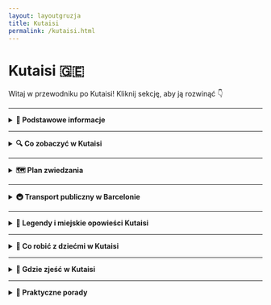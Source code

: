 ```yaml
---
layout: layoutgruzja
title: Kutaisi
permalink: /kutaisi.html
---
```


# Kutaisi 🇬🇪 

Witaj w przewodniku po Kutaisi! Kliknij sekcję, aby ją rozwinąć 👇


---

<details>
  <summary><strong>📌 Podstawowe informacje</strong></summary>

  <h3>🧭 KUTAISI – gruziński chill w pakiecie z historią</h3>

  <p>
    Kutaisi to nie jest metropolia z wieżowcami, w których gubisz GPS. To raczej miasto, które przywita cię jak stary znajomy – z kubkiem herbaty, winogronem i opowieścią o czasach, kiedy jeszcze nie było Google Maps, a ludzie pytali o drogę naprawdę (szok!). To miejsce, gdzie współczesność żyje w zgodzie z mitologią, a ulica z dziurą w asfalcie prowadzi do… UNESCO.
  </p>

  <p>
    To też prawdopodobnie jedyne miejsce na świecie, gdzie możesz zobaczyć świętą katedrę, zjeść khinkali za 10 zł, a potem iść do jaskini z nietoperzami – wszystko w jeden dzień. Kutaisi to taki miks: trochę wsi, trochę miasta, trochę bajki i trochę starej babci, która wie wszystko i częstuje cię czaczą. Jeśli szukasz czegoś autentycznego, nieprzefiltrowanego i z sercem – to tutaj.
  </p>
  

  <h4>✈️ Jak się dostać?</h4>
  <p>
    Lotnisko im. Dawida Budowniczego (KUT) obsługuje głównie tanie linie, więc jeśli złapiesz bilet za 100 zł, to gratulacje – masz przelot i jeszcze zostaje Ci na 40 pierogów z mięsem. Z lotniska do centrum jest ok. 20 km. Możesz:
  </p>
  <ul>
    <li>➡️ Wziąć <strong>autobus miejskim</strong> (ok. 2 GEL – czyli mniej niż napój gazowany w automacie)</li>
    <li>➡️ Złapać <strong>marszrutkę</strong> (czyli lokalny minibus – przeżycie samo w sobie, szczególnie jak kierowca słucha techno o 7 rano)</li>
    <li>➡️ <strong>Taxi</strong> – idealne dla zmęczonych, leniwych lub podróżujących z walizką większą niż życie. Ale uwaga: negocjuj cenę, najlepiej zanim ruszycie. Gruzini są mili, ale taxi to sport kontaktowy.</li>
  </ul>

  <h4>❤️ Dlaczego warto tu przyjechać?</h4>
  <ul>
    <li>Bo ludzie są tak gościnni, że po trzecim toaście za twoje zdrowie już nie wiesz, czy jesteś turystą, czy synem gospodarza.</li>
    <li>Bo jedzenie to nie żart – to rytuał. Chaczapuri, lobiani, khinkali… i wszystko z widokiem na góry lub rzekę.</li>
    <li>Bo jest tanio – tak tanio, że przez chwilę zastanowisz się, czy nie zostać tu na stałe i handlować nalewkami.</li>
    <li>Bo to idealna baza wypadowa – blisko masz jaskinie, wodospady, klasztory i więcej zieleni niż w niejednym parku narodowym.</li>
    <li>Bo Kutaisi nie udaje. Jest, jaki jest – i za to się go kocha.</li>
  </ul>

  <p><strong>Tip z serca:</strong> Jeśli w lokalnej knajpce ktoś zaprosi Cię na toast – nie odmawiaj. W Gruzji wino to nie tylko napój, to forma komunikacji, filozofia życia i, w sumie, jeden z podstawowych języków emocji.</p>
</details>


---

<details>
  <summary><strong>🔍 Co zobaczyć w Kutaisi</strong></summary>

  <p>
    Kutaisi to nie metropolia z tysiącem atrakcji, tylko kumpel z sąsiedztwa, który zna kilka genialnych miejsc, ale nie będzie się nimi chwalił, dopóki sam nie zapytasz. To miasto nie krzyczy – ono mruga do ciebie porozumiewawczo. Zobaczmy, co warto tu odkryć!
  </p>

  <details>
  <summary><strong>⛪ Katedra Bagrati – Bo każda katedra zasługuje na uwagę!</strong></summary>

  <p><strong>Współrzędne:</strong> 42.2650° N, 42.7178° E</p>

  <p>
    Katedra Bagrati to gruziński odpowiednik "świątyni, która przetrwała wszystko". Zbudowana w XI wieku, przetrwała najazdy, burze, a nawet modę na minimalizm w architekturze. I wiecie co? Nadal wygląda świetnie! Choć można by powiedzieć, że jej historia to trochę jak bajka – najpierw piękna, potem zniszczona przez najeźdźców, a teraz wciąż się regeneruje. Jakiś gruziński "superbohater", którego życie jest pełne przygód, zmagań i... remontów.
  </p>

  <p>
    Wznosząca się na wzgórzu, jakby chciała mieć najlepszy widok na Kutaisi (bo czemu nie?), katedra robi wrażenie. Wysokie mury, ozdobne detale – naprawdę "wow" – możesz poczuć się, jakbyś wkraczał do średniowiecznego Disney Worldu, ale bez tłumów i plastikowych postaci. Wnętrze katedry jest równie zachwycające, z wieloma pięknymi elementami, które przypominają, że Gruzja ma talent do architektury… i przetrwania.
  </p>

  <p>
    Ale co najlepsze? Bagrati to jedna z tych atrakcji, które mogłyby łatwo zostać gwiazdą reality show, bo została wpisana na listę UNESCO. Tak, dobrze przeczytaliście – ta katedra to już prawdziwa celebrytka w świecie zabytków! I wiecie co? Nadal ma to coś. Choć odbudowa wciąż trwa, to i tak zasługuje na aplauz za próbę powrotu do swojej świetności.
  </p>

  <p>
    Chociaż nie jest to "złota katedra", ma coś, czego nie znajdziesz w żadnym luksusowym hotelu – naprawdę gruzińskiego ducha! Idealne miejsce na selfie z panoramą Kutaisi w tle (żadne filtry na Instagramie nie dorównają temu widokowi). A jeśli trafisz na nabożeństwo, to poczujesz się jak w gruzińskim filmie – pełnym śpiewów, religijnego klimatu i jednocześnie tej niepowtarzalnej atmosfery, która sprawia, że każdy chce być częścią tej gruzińskiej opowieści.
  </p>

  <p>
    Więc jeśli myślisz, że „katedra to tylko katedra”, to może Bagrati przekona cię, że w każdej historii może być coś więcej. A może po prostu ma ładny widok. Któż to wie? W każdym razie – warto zobaczyć!
  </p>

  <p><strong>Wskazówka:</strong> Chcesz najlepsze zdjęcia? Rano lub późnym popołudniem, kiedy światło jest magiczne i nie musisz walczyć z turystami w kadrze. Nie zapomnij zabrać aparat, chyba że masz już idealny telefon z aparatem!</p>
</details>

<details>
  <summary><strong>🌉 Biały Most – most z charakterem</strong></summary>

  <p><strong>Współrzędne:</strong> 42.2701° N, 42.7108° E</p>

  <p>
    Biały Most to nie tylko przeprawa przez rzekę Rioni – to punkt obowiązkowy dla każdego, kto chce powiedzieć: „Byłem w Kutaisi i widziałem coś więcej niż tylko chinkali.” Choć wygląda niepozornie, ma w sobie urok starego miasta – trochę skrzypi, trochę się chwieje, ale za to ma duszę. I bardzo ładny widok.
  </p>

  <p>
    Zbudowany pod koniec XIX wieku, most łączył dawniej dzielnicę mieszkalną z tętniącym handlem centrum Kutaisi. W czasach, gdy samochody jeszcze nie warczały po ulicach, przez ten most przechodzili kupcy, pielgrzymi i wszyscy ci, którzy mieli do załatwienia sprawy po drugiej stronie rzeki. Przez lata był świadkiem powodzi, remontów i niejednej deklaracji miłości. Swoją nazwę zawdzięcza białemu kolorowi barierek – które obecnie są... no cóż, mniej białe, bardziej „jasnoszare z charakterem”.
  </p>

  <p>
    Po jednej stronie mostu – centrum Kutaisi, z kawiarniami, straganami i gwarem dnia codziennego. Po drugiej – spokojniejsze zaułki i ścieżki prowadzące do kolejnych odkryć. A sam most? Pokryty białą farbą, z której co nieco już zeszło, bo słońce i czas robią swoje. Ale właśnie to dodaje mu uroku – jakby mówił: „Trochę się już nażyłem, ale nadal wiem, jak być ładnym tłem do Twojego zdjęcia.”
  </p>

  <p>
    Most zdobi też charakterystyczna rzeźba balansującego mężczyzny – symbol artystycznej duszy miasta i okazja do zrobienia fotki, która nie wymaga filtra. No i te widoki: rzeka Rioni płynąca pod spodem, domy zawieszone na skarpach i śpiew ptaków, który chwilami przebija się przez szum miasta.
  </p>

  <p>
    To dobre miejsce, żeby zwolnić tempo, usiąść na chwilę i po prostu popatrzeć. W końcu nie każda atrakcja musi być monumentalna – czasem wystarczy stary most, który zna więcej historii niż niejeden przewodnik.
  </p>

  <p><strong>Pro tip:</strong> Najlepsze światło do zdjęć jest tu rano i tuż przed zachodem słońca. A jeśli masz lornetkę – spójrz na rzekę. Czasem widać żółwie!</p>
</details>


  
  <details>
  <summary><strong>🏛️ Muzeum Historii Kutaisi – czyli jak to wszystko się zaczęło</strong></summary>

  <p><strong>Współrzędne:</strong> 42.2705° N, 42.7082° E</p>

  <p>
    Jeśli chcesz poczuć się jak podróżnik w czasie, ale bez konieczności budowania wehikułu z części po pralce – to właśnie tu. Muzeum Historii Kutaisi mieści się w eleganckim XIX-wiecznym budynku, który sam mógłby być eksponatem. Kiedyś było tu seminarium duchowne, a teraz? Teraz jest to miejsce pełne skarbów, które pokazują, że Kutaisi to nie tylko chinkali i chaczapuri, ale też kawał fascynującej przeszłości.
  </p>

  <p>
    W środku znajdziesz ponad 200 000 (!) eksponatów – od starożytnych artefaktów, przez broń, ceramikę, po gruzińskie korony i ubrania, które dzisiaj mogłyby trafić na wybieg mody etno-retro. Są tu przedmioty z czasów Kolchidy (tak, tej Kolchidy od Złotego Runa), z epoki greckiej, rzymskiej, bizantyjskiej i radzieckiej. To trochę jak przegląd rodzinnego albumu, tylko że rodzina jest ogromna i ma jakieś 3 tysiące lat historii.
  </p>

  <p>
    Możesz zobaczyć, jak wyglądała Gruzja przed i po chrystianizacji, jakie monety używano w średniowieczu i jak uzbrojeni byli dawni wojownicy (spoiler: noszenie ich pancerza wymagało siłowni i trzech porannych kaw). A jeśli interesuje Cię kultura ludowa – są też stroje, hafty i instrumenty muzyczne, które wyglądają jakby miały duszę.
  </p>

  <p>
    Samo muzeum jest dość kompaktowe, więc nie grozi Ci muzealne zmęczenie. Ale za to ilość wiedzy i ciekawostek może lekko nadwyrężyć pamięć w telefonie, jeśli robisz zdjęcia wszystkiemu, co błyszczy (a trochę tego tu jest).
  </p>

  <p><strong>Ciekawostka:</strong> W jednej z sal można zobaczyć rekonstrukcję dawnego wnętrza mieszczańskiego domu z Kutaisi – w tym meble, które wyglądają jakby tylko czekały na powrót właściciela z balu w Tbilisi.</p>

  <p><strong>Tip turysty:</strong> Warto zapytać o angielskie opisy lub przewodnika – nie wszystko jest przetłumaczone, ale uśmiech i gesty robią robotę. A po wyjściu – skocz do kawiarni obok i traw spokojnie tę podróż przez wieki.</p>

  <p><strong>🎟️ Ceny biletów:</strong></p>
  <ul>
    <li>Dorośli: 3 GEL</li>
    <li>Studenci: 2 GEL</li>
    <li>Uczniowie: 1 GEL</li>
    <li>Dzieci do 6 lat: wstęp bezpłatny</li>
    <li>Usługa przewodnika (różne języki): 10 GEL</li>
  </ul>
  <p><em>Uwaga: Ceny mogą ulec zmianie. Warto sprawdzić aktualne informacje przed wizytą.</em></p>
</details>

<details>
  <summary><strong>🌿 Ogród Botaniczny w Kutaisi – zielona oaza z historią</strong></summary>

  <p><strong>Współrzędne:</strong> 42.2705° N, 42.7082° E</p>

  <p>
    Jeśli myślisz, że ogrody botaniczne to tylko nudne spacery między krzakami, to Kutaisi ma dla Ciebie niespodziankę. Ten ogród to nie tylko miejsce dla miłośników flory, ale także dla tych, którzy cenią sobie spokój, historię i... kapliczki w drzewach.
  </p>

  <p>
    Założony w 1969 roku na bazie parku z XIX wieku, Ogród Botaniczny w Kutaisi rozciąga się na 7 hektarach i gości ponad 700 gatunków roślin z różnych zakątków świata. To jak podróż dookoła globu bez potrzeby pakowania walizek.
  </p>

  <p>
    Największą atrakcją jest 400-letni dąb, w którego wnętrzu znajduje się mała kapliczka. Tak, dobrze przeczytałeś – kapliczka w drzewie! To miejsce, gdzie natura spotyka się z duchowością w najbardziej dosłowny sposób.
  </p>

  <p>
    Spacerując po ogrodzie, natkniesz się na amfiteatr, fontanny, sercowatą rzeźbę i stawy pełne żab. Idealne miejsce na piknik, sesję zdjęciową lub po prostu chwilę relaksu z dala od miejskiego zgiełku.
  </p>

  <p><strong>🕒 Godziny otwarcia:</strong> codziennie od 9:00 do 20:00</p>

  <p><strong>🎟️ Ceny biletów:</strong></p>
  <ul>
    <li>Dorośli: 1 GEL</li>
    <li>Dzieci do 6 lat: wstęp bezpłatny</li>
  </ul>

  <p><em>Uwaga: Ceny mogą ulec zmianie. Warto sprawdzić aktualne informacje przed wizytą.</em></p>

  <p><strong>📍 Adres:</strong> 2 Konstantine Leselidze Street, Kutaisi, Gruzja</p>

  <p><strong>💡 Wskazówka:</strong> Wiosną ogród rozkwita feerią barw, a jesienią zachwyca złotymi liśćmi. Niezależnie od pory roku, to miejsce warte odwiedzenia!</p>
</details>

<details>
  <summary><strong>⛲ Fontanna Kolchidy – złoto, konie i mitologia</strong></summary>

  <p><strong>Współrzędne:</strong> 42.2713° N, 42.7066° E</p>

  <p>
    Witamy w centrum Kutaisi, gdzie mitologia gruzińska łączy się z miejskim przepychem, a złoto leje się... no, przynajmniej wizualnie. Fontanna Kolchidy wygląda, jakby ktoś zapytał: „Jakby wyglądała fontanna, gdyby robiła ją antyczna bogini z kontem na Instagramie?”
  </p>

  <p>
    Na placu centralnym, tuż przy gmachu dawnego parlamentu, stoi duma Kutaisi: ogromna, błyszcząca fontanna z pozłacanymi figurami zwierząt i postaci inspirowanych starożytną Kolchidą – legendarnym królestwem, z którego pochodziło Złote Runo (tak, to to z opowieści o Jazonie i Argonautach). 
  </p>

  <p>
    Woda tryska tu z rozmachem, a konie, byki i mityczne stworzenia wyglądają, jakby za chwilę miały wskoczyć do akcji. Fontanna ma w sobie coś z bajki, coś z opery i coś z... centrum handlowego. Ale właśnie za ten miks ją kochamy.
  </p>

  <p>
    Wieczorem fontanna rozświetla się setkami świateł, a otaczający ją plac staje się miejscem spotkań, randek, dziecięcych hulajnóg i dorosłych na ławkach z kebabem. Krótko mówiąc – idealne miejsce na przerwę w zwiedzaniu.
  </p>

  <p><strong>💡 Wskazówka:</strong> Jeśli podróżujesz z dziećmi, pozwól im pobiegać wokół fontanny – ale uważaj, bo konie potrafią być bardziej fotogeniczne niż Ty.</p>

</details>


  <details>
  <summary><strong>🕳️ Jaskinie Prometeusza – podziemna bajka z mitologicznym twistem</strong></summary>

  <p><strong>Współrzędne:</strong> 42.3966° N, 42.6026° E</p>

  <p>
    Wyobraź sobie, że schodzisz do wnętrza Ziemi, a tam... nie piekło, nie metro, ale korytarze jak z innej planety. Jaskinie Prometeusza to jedna z największych atrakcji naturalnych w całej Gruzji – i nie bez powodu.
  </p>

  <p>
    W środku czeka na Ciebie 1,5 kilometra trasy turystycznej (z ogólnej długości ponad 11 km!), pełnej stalaktytów, stalagmitów, podziemnych jezior i sal, które wyglądają jakby miały zaraz posłużyć za plan filmowy „Gwiezdnych Wojen: Gruzińska Odyseja”.
  </p>

  <p>
    Nazwa jaskini nawiązuje do mitu o Prometeuszu, który – według lokalnej wersji – miał być przykuty nie w Kaukazie ogólnie, a właśnie tu. Czy to prawda? Może. Czy robi klimat? Zdecydowanie. 
  </p>

  <p>
    Wnętrze jaskini oświetlone jest kolorowymi światłami, co sprawia, że czujesz się trochę jak na dyskotece dla geologów. Można tu nawet popłynąć łódką po podziemnej rzece, jeśli poziom wody pozwala – romantycznie jak w Wenecji, tylko chłodniej i z większą szansą spotkania nietoperza.
  </p>

  <p><strong>🎟️ Bilety:</strong> Około 23 GEL (8 EUR) za wejście z przewodnikiem. Rejs łódką dodatkowo płatny – ok. 17 GEL (6 EUR). Dzieci płacą mniej, studenci też.</p>

  <p><strong>🚗 Dojazd:</strong> Z Kutaisi można dojechać marszrutką, taksówką lub zorganizowaną wycieczką. Jaskinie leżą ok. 20 km od miasta, w okolicy Tskaltubo.</p>

  <p><em>Tip: Weź bluzę! W środku jest magicznie, ale chłodnawo – około 14 stopni. Idealne miejsce, by schłodzić emocje po upalnym dniu.</em></p>
</details>

  <details>
  <summary><strong>🌄 Kanion Okatse – przygoda z widokiem (i zawrotami głowy gratis)</strong></summary>

  <p><strong>Współrzędne:</strong> 42.5296° N, 42.5891° E</p>

  <p>
    Jeśli kiedykolwiek marzyłeś, by zawisnąć nad przepaścią i krzyknąć „życie jest piękne!” – Kanion Okatse czeka właśnie na Ciebie. Ten spektakularny wąwóz wyrzeźbiony przez rzekę w wapiennych skałach to jedno z tych miejsc, gdzie Matka Natura pokazała pełnię swoich zdolności... a potem ktoś dołożył metalową kładkę, żebyś mógł się tym wszystkim pozachwycać (i trochę pobać).
  </p>

  <p>
    Główną atrakcją jest <strong>wisząca kładka widokowa</strong> – długa na ponad kilometr i miejscami zawieszona 100 metrów nad ziemią. Spacer nią to test odwagi i siły łydek, ale nagroda w postaci panoramicznych widoków na gruzińską dżunglę absolutnie to wynagradza. Serio – zdjęcia stamtąd wyglądają jak z drona, tylko że jesteś na nich Ty, lekko spocony.
  </p>

  <p>
    Na końcu trasy czeka <strong>platforma widokowa</strong>, która wygląda jak balkon Jamesa Bonda – szklana podłoga, nic pod tobą, tylko 100 metrów wolnego lotu. Idealne miejsce na selfie, jeśli ręce nie trzęsą Ci się z emocji.
  </p>

  <p><strong>🎟️ Bilety:</strong> Około 25 GEL (ok. 9 EUR) za osobę dorosłą. Dzieci, studenci i emeryci – zniżka. Można kupić online lub na miejscu (uwaga na kolejki w sezonie).</p>

  <p><strong>🚗 Dojazd:</strong> Z Kutaisi to około 50 minut jazdy samochodem (35 km). Można też zorganizować wycieczkę grupową, połączyć z wizytą w kanionie Martvili lub jaskini Prometeusza. W pobliżu znajduje się wioska Gordi – idealna baza wypadowa.</p>

  <p><em>Tip: Załóż wygodne buty i weź coś przeciwdeszczowego – pogoda w górach bywa zmienna jak ceny biletów lotniczych.</em></p>
</details>

<details>
  <summary><strong>🚣 Kanion Martvili – rzeka przygód w sercu Gruzji</strong></summary>

  <p><strong>Współrzędne:</strong> 42.6899° N, 42.6417° E</p>

  <p>
    Jeśli kiedykolwiek zastanawiałeś się, jakby to było dryfować przez wąski kanion otoczony zielenią, to Kanion Martvili jest Twoim nowym celem. To miejsce to jak scena z filmu przygodowego – rzeka Abasha płynie przez wąwóz, tworząc wodospady i naturalne baseny. Przejażdżka łódką wśród tych cudów natury to niemal jak wyprawa do „Królestwa Wody”. Z tą różnicą, że nie musisz być Indiana Jonesem, by się tu dostać.
  </p>

  <p>
    Kanion jest znany z <strong>spływów łodziami</strong>, które oferują niezapomniane wrażenia. Z wody oglądasz wodospady spadające wprost do rzeki, a otaczająca cię zieleń sprawia, że czujesz się jak w dżungli, z tym że z wifi i możliwościami do zrobienia zdjęć na Instagramie.
  </p>

  <p>
    A jeśli wolisz chodzić, to nie martw się – jest też <strong>ścieżka spacerowa</strong>, która prowadzi wzdłuż brzegu. Wtedy masz czas, by podziwiać widoki, pomyśleć, czy nie powinieneś zainwestować w lustrzankę, i szukać kamieni w kształcie serca, które – według legendy – zapewniają szczęście w miłości (albo po prostu pasują do zdjęć).
  </p>

  <p><strong>🎟️ Bilety:</strong> Około 20 GEL (ok. 7 EUR) za osobę. W cenie masz zarówno spacer, jak i spływ łódką. Dzieci, studenci i emeryci – zniżki. Można kupić bilet na miejscu.</p>

  <p><strong>🚗 Dojazd:</strong> Z Kutaisi to około 40 minut (30 km). Warto połączyć to z wizytą w Kanionie Okatse, bo oba miejsca są do siebie stosunkowo blisko. Jeśli nie masz samochodu, można zorganizować transport przez lokalne biura turystyczne.</p>

  <p><em>Tip: Zabierz coś na przekąskę, bo po spływie poczujesz się jak bohater wodnej epopei. Tylko nie zapomnij o aparacie – widoki naprawdę zasługują na selfie!</em></p>
</details>

  <details>
  <summary><strong>⛪ Monastyr Motsameta – ukryty skarb Gruzji</strong></summary>

  <p><strong>Współrzędne:</strong> 42.3442° N, 42.5493° E</p>

  <p>
    Jeśli kiedykolwiek poczułeś, że Gruzja ma w swojej ofercie zbyt mało spektakularnych monastyrów, to Monastyr Motsameta jest idealnym miejscem, by przekonać cię, jak bardzo się myliłeś. Ten malowniczy klasztor jest niczym wyjęty z bajki – umiejscowiony na klifie, tuż nad rzeką, otoczony zielonymi wzgórzami, które wyglądają, jakby cały czas chciały cię zaprosić na popołudniową kawę.
  </p>

  <p>
    Motsameta ma swoją własną, pełną dramatyzmu historię – legendy o męczennikach i o cudach sprawiają, że to miejsce czuje się wyjątkowe. Mówi się, że bracia Dawit i Konstantyn, którzy zostali tu pochowani, byli naprawdę wyjątkowi – nie tylko w kwestii duchowości, ale również w sztuce przeżywania strasznych wydarzeń. W każdym razie, wchodząc do monastyru, poczujesz, jak historia otacza cię na każdym kroku.
  </p>

  <p>
    Chociaż nie musisz być superfanem historii, by czuć się tu jak bohater średniowiecznej powieści, to warto zrobić krok w stronę przeszłości. Monastyr, z jego urzekającymi freskami i spokojem, to świetne miejsce do medytacji – albo po prostu na chwilę odpoczynku od codziennego zgiełku. Możesz też spróbować przejść przez bramę i dotknąć jej, co według legendy ma przynieść szczęście.
  </p>

  <p><strong>🎟️ Bilety:</strong> Zazwyczaj darmowe, ale niewielka opłata za wejście lub darowizna w formie serca (a może raczej w formie waluty). Warto wspomóc utrzymanie tego cudownego miejsca.</p>

  <p><strong>🚗 Dojazd:</strong> Monastyr Motsameta znajduje się tylko 10 km od Kutaisi, co sprawia, że jest to świetna opcja na wycieczkę po mieście. Dojazd samochodem to około 15-20 minut, a na miejscu znajdziesz parking. Warto pamiętać, że niektóre drogi prowadzące do monastyru są dość wąskie, więc jazda przez malownicze wzgórza może przyprawić o lekki zawrót głowy (ale widoki – bezcenne!).</p>

  <p><em>Tip: Pamiętaj, że nie wszystko, co jest związane z historią i duchowością, musi być nudne! Zatrzymaj się na chwilę i poczuj magię tego miejsca. I tak, miejsce jest doskonałe do robienia zdjęć, więc nie zapomnij o aparacie!</em></p>
</details>

  <details>
  <summary><strong>⛪ Monastyr Gelati – duchowa podróż w czasie</strong></summary>

  <p><strong>Współrzędne:</strong> 42.2980° N, 42.6885° E</p>

  <p>
    Monastyr Gelati to nie tylko miejsce, w którym historia, religia i sztuka spotykają się w najbardziej elegancki sposób. To także prawdziwa perła Gruzji, która, jak wiele innych, może cię oczarować w moment. Urok tej świątyni polega na tym, że nie musisz być wielkim entuzjastą religii, żeby poczuć magię tego miejsca. Wystarczy, że jesteś fanem wspaniałych widoków, mistycznej atmosfery i odrobiny historii, by poczuć się, jakbyś przeniósł się w czasie do średniowiecza.
  </p>

  <p>
    Zbudowany w XI wieku, monastyr Gelati to przykład architektonicznego geniuszu – pełen przepychu i finezji, ale zarazem niezwykle skromny i spokojny. Znajdziesz tu nie tylko świątynie, ale także szkołę, która była jednym z najważniejszych ośrodków naukowych średniowiecznej Gruzji. Warto zatrzymać się przy tym miejscu na chwilę, by poczuć, jak historia przepływa przez kamienne mury.
  </p>

  <p>
    Wnętrze monastyru to prawdziwa uczta dla oczu. Malowidła na ścianach, pełne barw i szczegółów, opowiadają historie z Biblii, a freski są tak piękne, że czasem zastanawiasz się, czy nie wyszły od jakiegoś genialnego średniowiecznego artysty, który zdecydowanie znał się na rzeczy. Możesz tu z łatwością poczuć się, jak w muzeum, tylko że z duszą.
  </p>

  <p>
    Zanim przejdziesz przez drzwi monastyru, upewnij się, że zatrzymasz się na chwilę, by podziwiać widok. Gelati to jakby ukryty punkt widokowy na okoliczne wzgórza i doliny, więc idealne miejsce na robienie zdjęć (żeby później zaimponować znajomym). W okolicy możesz poczuć się jak prawdziwy podróżnik w czasie.
  </p>

  <p><strong>🎟️ Bilety:</strong> Wstęp jest płatny, ale cena jest symboliczna. Zdecydowanie warto zapłacić, żeby zobaczyć to miejsce na własne oczy. Ceny są zazwyczaj dość przystępne, ale i tak najlepiej zabrać ze sobą trochę drobnych. Warto wspierać takie skarby.</p>

  <p><strong>🚗 Dojazd:</strong> Monastyr Gelati znajduje się około 10 km na północny zachód od Kutaisi, więc dotarcie tam to kwestia kilku minut jazdy samochodowej. Droga prowadząca do monastyru jest dość wygodna, a miejsce jest dobrze oznakowane, więc nie musisz się martwić, że zabłądzisz wśród górskich szlaków.</p>

  <p><em>Tip: Gelati to miejsce, w którym warto poczuć się jak średniowieczny uczony. A jeśli nie czujesz się jak uczony, to po prostu skorzystaj z okazji, by zrobić zdjęcie na tle niesamowitego widoku – i podziwiaj, jak historia otacza cię z każdej strony.</em></p>
</details>



<details>
    <summary><strong>🕵️‍♂️ Sekretne miejsca Kutaisi</strong></summary>

<details>
  <summary><strong>🎨 Mural z starszą kobietą – sztuka, która mówi więcej niż tysiąc słów</strong></summary>

  <p><strong>Współrzędne:</strong> 42.2645° N, 42.6904° E</p>

  <p>
    Kutaisi to nie tylko miasto pełne historii, ale także miejsc, które zaskakują na każdym kroku. Jednym z nich jest mural, który znajdziesz w centrum miasta – dzieło sztuki przedstawiające starszą kobietę, która patrzy na ciebie z okładki... no właśnie, z okładki życia. Wzrok tej kobiety, pełen mądrości i doświadczenia, sprawia, że czujesz, jakby miała ci coś bardzo ważnego do powiedzenia – a jednocześnie zdaje się mówić: „Jestem starsza, ale wciąż pełna energii, więc podążaj za swoją pasją”.
  </p>

  <p>
    Mural jest jak kawałek magicznego kolażu, który łączy tradycyjną gruzińską estetykę z nowoczesnym podejściem do sztuki ulicznej. Zdecydowanie przyciąga wzrok, i to nie tylko turystów. Jest pełen kolorów i detali, które sprawiają, że czujesz się jakbyś wpadł do świata z innego wymiaru. To idealne miejsce na zrobienie zdjęcia, które potem będziesz pokazywać wszystkim znajomym, mówiąc: „Tak, widziałem tę kobietę. Ma niesamowite spojrzenie”.
  </p>

  <p>
    Co ciekawe, mural ten jest nie tylko atrakcją wizualną, ale i symbolem kultury miejskiej, która w Kutaisi zaczyna zyskiwać na znaczeniu. Artysta, który stworzył ten obraz, postanowił pokazać coś więcej niż tylko zwykłą postać – starsza kobieta to prawdziwa mądrość tego miasta. Z pewnością zatrzymasz się, by przyjrzeć się szczegółom tego dzieła, a przy okazji poczujesz, jak sztuka wciąga cię w życie lokalnej społeczności.
  </p>

  <p><strong>🎟️ Bilety:</strong> Wstęp do świata sztuki jest darmowy. Możesz po prostu stanąć i kontemplować, co ta kobieta chce ci powiedzieć, nie wydając ani grosza. Co więcej, nie musisz się martwić o tłumy turystów – mural jest umieszczony w takiej okolicy, że możesz spokojnie zrobić zdjęcie bez większego pośpiechu. Dobre miejsce na chwilę zadumy!</p>

  <p><strong>🚶‍♂️ Lokalizacja:</strong> Mural znajduje się w samym centrum Kutaisi, więc nie ma potrzeby specjalnego planowania wycieczki, aby go zobaczyć. Wystarczy, że będziesz spacerować po mieście i z pewnością go znajdziesz – kiedy tylko zobaczysz kolorowe ściany, wiesz, że jesteś blisko.</p>

  <p><em>Tip: Pamiętaj, żeby zrobić zdjęcie, ale też daj się pochłonąć chwilą. Być może mural ma coś do powiedzenia nie tylko o Kutaisi, ale także o tobie.</em></p>
</details>

  <details>
  <summary><strong>💖 Mural „Kochająca Mama” – Uścisk artystycznej miłości</strong></summary>

  <p><strong>Współrzędne:</strong> 42.2623° N, 42.6901° E</p>

  <p>
    W Kutaisi nie brakuje ulicznych dzieł, które potrafią poruszyć serce – i ten mural jest tego najlepszym przykładem. „Kochająca Mama” to obraz przedstawiający kobietę z pełnym ciepła spojrzeniem, jakby mówiła: „Nie martw się, wszystko będzie dobrze”. Z taką postacią na ścianie miasto od razu staje się bardziej przytulne, jakby cała okolica była objęta rodzicielskim uściskiem.
  </p>

  <p>
    Mural ukazuje matkę z dzieckiem, a ich twarze są pełne spokoju i miłości. To jakby wizyta w domu, gdzie poczujesz się jak u swojej babci – tylko zamiast ciasta, dostajesz prawdziwą sztukę uliczną. Kolorystyka obrazu jest ciepła, a obraz jest tak realistyczny, że aż masz ochotę powiedzieć „Dziękuję, mamo!” i podziękować artystom za taki kawałek emocji na murze.
  </p>

  <p><strong>🚶‍♂️ Lokalizacja:</strong> Ten mural znajduje się w małej, ale klimatycznej uliczce tuż obok głównego placu miasta. Znajdziesz go, idąc w stronę rzeki, więc najlepiej przy okazji zrobić mały spacer wzdłuż ulicy i rozkoszować się tym wyjątkowym widokiem.</p>
</details>

<details>
  <summary><strong>🎈 Mural „Dziecięca Radość” – Kolorowe marzenia na ścianie</strong></summary>

  <p><strong>Współrzędne:</strong> 42.2639° N, 42.6912° E</p>

  <p>
    Chcesz poczuć się jak dziecko z powrotem? Ten mural to doskonała okazja, żeby ponownie odkryć radość życia. „Dziecięca Radość” ukazuje grupkę maluchów w akcji – biegnących, śmiejących się, bawiących się, po prostu przeżywających chwilę. To jakbyś przypadkiem znalazł się w parku zabaw, ale zamiast huśtawek – masz pełen energii mural na ścianie.
  </p>

  <p>
    Jeśli czujesz się zmęczony po zwiedzaniu miasta, ten obraz na pewno poprawi ci humor. Każda twarz na tym muralu to czysta niewinność i pasja do życia – coś, czego nie znajdziesz w żadnym muzeum. A dla wszystkich dorosłych, którzy zapomnieli, jak to jest być dzieckiem, to świetna przypomnienie – bo kto nie kocha skakać po kałużach (albo chociaż patrzeć na dzieci, które to robią)?
  </p>

  <p><strong>🚶‍♂️ Lokalizacja:</strong> Znajdziesz ten mural przy jednej z głównych ulic w Kutaisi. Jest to dość zatłoczona okolica, więc nie będziesz musiał go szukać zbyt długo. I pamiętaj, aby patrzeć na twarze dzieci – z pewnością zainspirują cię do robienia czegoś szalonego!</p>
</details>

<details>
  <summary><strong>😊 Mural „Uśmiech Gruzji” – Bo każdemu trzeba przypomnieć, jak ważny jest uśmiech</strong></summary>

  <p><strong>Współrzędne:</strong> 42.2651° N, 42.6933° E</p>

  <p>
    Ten mural to coś dla każdego, kto kocha energię i optymizm. „Uśmiech Gruzji” to obraz przedstawiający twarze, na których widnieje szeroki uśmiech. Wydaje się, że cała Gruzja mówi ci: „Przestań się martwić, życie jest piękne!”. To jakby cały naród powiedział ci w jednym obrazie: „Chłopie, idź do przodu i się nie przejmuj!”.
  </p>

  <p>
    Kolory są jasne i żywe, a kształty dynamiczne, co daje poczucie ruchu i energii. Będziesz chciał zrobić zdjęcie nie tylko dla siebie, ale także dla wszystkich swoich znajomych, żeby pokazać im, jak radosne jest życie. Właściwie to ten mural jest niczym pocztówka z wakacji – tylko zamiast pocztówki, masz kawałek betonu w pełnym kolorze.
  </p>

  <p><strong>🚶‍♂️ Lokalizacja:</strong> Znajdziesz go w tętniącej życiem dzielnicy, więc po drodze do tego muralu będziesz miał szansę natknąć się na innych artystów, którzy również chcą przypomnieć ci o pięknie życia.</p>
</details>

<details>
  <summary><strong>🌈 Mural „Festiwal Kolorów” – Ściana pełna radości!</strong></summary>

  <p><strong>Współrzędne:</strong> 42.2673° N, 42.6925° E</p>

  <p>
    Jeśli masz dość nudnych, szarych ścian i chcesz poczuć, że życie jest pełne kolorów, to „Festiwal Kolorów” w Kutaisi to twój punkt obowiązkowy. To mural, który wygląda, jakby ktoś dosłownie wlał całą tęczę na ścianę. Płynące barwy, zawiłe kształty i odcienie – wszystko to sprawia, że czujesz się jak na wielkim festiwalu kolorów, choć wiesz, że nie będziesz musiał wymachiwać rękami w rytm muzyki.
  </p>

  <p>
    Zamiast tradycyjnych kwiatów czy abstrakcyjnych linii, mural wypełnia całą przestrzeń, dając ci poczucie, że wkraczasz do innego wymiaru. Każdy element ma swoją opowieść, jakby każdy kolor opowiadał ci historię, którą chciałbyś poznać. Jest to swego rodzaju podróż, której nie musisz opuścić, żeby poczuć się lepiej.
  </p>

  <p><strong>🎟️ Bilety:</strong> Nadal za darmo! Po prostu wejdź i chłonąć ten kalejdoskop barw.</p>

  <p><strong>🚶‍♂️ Lokalizacja:</strong> Ten mural jest w pobliżu głównych ulic handlowych, więc po obejrzeniu go możesz udać się na zakupy albo po prostu kontemplować w nieskończoność, jak te kolory zmieniają twój nastrój.</p>
</details>

<details>
  <summary><strong>🚂 Tajemniczy Most Kolejowy – Kiedy tory spotykają się z magią</strong></summary>

  <p><strong>Współrzędne:</strong> 42.2678° N, 42.6907° E</p>

  <p>
    Tajemniczy Most Kolejowy w Kutaisi to jedno z tych miejsc, które po prostu musisz zobaczyć, nawet jeśli nie jesteś fanem pociągów (choć jeśli jesteś, to tym bardziej!). Most, który na pierwszy rzut oka może wydawać się tylko zwykłą konstrukcją, skrywa w sobie coś niezwykłego. Jeśli przejdziesz przez niego, poczujesz, jakbyś przeniósł się w czasie – nie tylko w sensie fizycznym, ale i emocjonalnym. Ktoś powiedziałby, że ten most ma „duszę” – coś, co czuje każdy podróżnik, gdy tylko zatrzyma się na chwilę i spojrzy na otaczający go krajobraz.
  </p>

  <p>
    Historia tego mostu jest równie fascynująca, co jego wygląd. Zbudowany w XIX wieku, przez lata stał się częścią lokalnego folkloru. Istnieją legendy, które mówią, że most był świadkiem niejednej tajnej podróży, a także miał swoje chwile chwały podczas wielkich zmagań wojennych. Kiedy przechodzi się obok, łatwo wyobrazić sobie pociągi sprzed lat, które przetaczały się przez ten most z hukiem, niosąc ze sobą historie, które dziś już zatarły się w mroku czasu.
  </p>

  <p>
    Dzisiaj most stanowi miejsce spotkań dla turystów, którzy lubią odkrywać „nieoczywiste” atrakcje. Zdecydowanie warto zatrzymać się na chwilę, zejść na torowisko i poczuć tę specyficzną atmosferę. Często można tam spotkać lokalnych artystów, którzy dodają temu miejscu jeszcze więcej uroku, tworząc wspaniałe graffiti, które zdobią most. Słowem, Tajemniczy Most Kolejowy to jedno z tych miejsc, które jest pełne tajemnic – po prostu trzeba je odkryć na własną rękę.
  </p>

  <p><strong>🚶‍♂️ Lokalizacja:</strong> Most znajduje się w pobliżu rzeki Rioni, więc idealnym pomysłem jest spacer wzdłuż niej, by w końcu natrafić na ten niezwykły most. Znajdziesz go nieopodal jednej z lokalnych dzielnic Kutaisi, a śledzenie torów na pewno będzie fascynującą przygodą!</p>
</details>

<details>
  <summary><strong>🚉 Opuszczona Stacja Kolejowa – Miejsce, gdzie czas się zatrzymał</strong></summary>

  <p><strong>Współrzędne:</strong> 42.2531° N, 42.7117° E</p>

  <p>
    Jeśli kiedykolwiek marzyłeś o znalezieniu się w jednym z tych miejsc, które wyglądają, jakby zostały wyrwane prosto z filmu o post-apokalipsie, Opuszczona Stacja Kolejowa w Kutaisi jest dla Ciebie! To miejsce ma w sobie coś wyjątkowego – poczucie, jakby zatrzymał się tutaj czas. Stacja, niegdyś pełna zgiełku podróżnych, teraz czeka na swoje drugie życie. Cichy szum wiatrów przez zapomniane perony i niskie światło, które przenika przez zrujnowane okna budynku, nadają temu miejscu niemal magiczny charakter.
  </p>

  <p>
    Kiedyś była to tętniąca życiem stacja, gdzie każdego dnia przejeżdżały pociągi pełne ludzi. Dziś pozostaje tylko wspomnieniem. Oczywiście, nie znajdziesz tu żadnych pasażerów czekających na swój pociąg (no, może oprócz kilku turystów i przypadkowych artystów), ale to właśnie sprawia, że miejsce jest tak fascynujące. Budynek z zewnątrz wygląda jak z obrazów malowanych przez nostalgicznych marzycieli, a z jego wnętrza wydobywa się echo przeszłości, które tylko czeka, by opowiedzieć swoją historię.
  </p>

  <p>
    Jeżeli szukasz miejsca do zrobienia zdjęć, które wzbudzą zachwyt, to zdecydowanie powinieneś odwiedzić tę opuszczoną stację. Zrujnowane, pokryte graffiti ściany, porośnięte przez roślinność perony i puste tory mają w sobie urok, który przypomina o minionych czasach, kiedy ta stacja była jednym z najważniejszych punktów transportowych w regionie.
  </p>

  <p>
    Poza tym, jeśli masz trochę wyobraźni, możesz poczuć się jak bohater jakiegoś filmu o podróżnikach w czasie – przecież nigdy nie wiadomo, co kryje się za zakurzoną tablicą z nazwą stacji, prawda? Możliwości są nieograniczone!
  </p>

  <p><strong>🚶‍♂️ Lokalizacja:</strong> Stacja znajduje się w pobliżu jednej z głównych dróg w Kutaisi, więc łatwo do niej dotrzeć pieszo lub lokalnym transportem. Choć budynek nie jest czynny, to wciąż stanowi ciekawą atrakcję turystyczną dla poszukiwaczy nietypowych miejsc.</p>
</details>

<details>
  <summary><strong>☕ Sekretne Kawiarnie w Podwórkach – Smak ukryty w sercu miasta</strong></summary>

  <p><strong>Współrzędne:</strong> 42.2671° N, 42.7030° E</p>

  <p>
    Kutaisi, jak na miasto pełne kontrastów przystało, ma coś, czego nie znajdziesz w żadnym przewodniku turystycznym – kawiarnie schowane w najciemniejszych zakamarkach, pośród podwórek i ukrytych zaułków. Znajdziesz je na ulicy Tsereteli oraz w jej najbliższej okolicy – zupełnie niewidoczne z głównych szlaków turystycznych, ale warte każdej wędrówki, jaką trzeba odbyć, by je odkryć.
  </p>

  <p>
    W tej części Kutaisi kawa smakuje inaczej. Tutaj nie znajdziesz ogromnych, nowoczesnych sieci, ale prawdziwą, lokalną atmosferę – miejsce, gdzie czas zwalnia, a rozmowy przy filiżance espresso są pełne pasji i entuzjazmu. Większość z tych kawiarni znajduje się w urokliwych, nieco zapomnianych podwórkach, które aż proszą się o odkrycie. Wchodzisz przez wąskie drzwi, a za nimi… magiczny świat w klimatycznym wnętrzu.
  </p>

  <p>
    Niektóre z tych kawiarni wyglądają jak tajemne ogrody, inne przypominają klimatyczne mieszkania zamienione w przytulne kawiarnie, a jeszcze inne to małe, rustykalne knajpki, które oferują tradycyjne gruzińskie napoje, takie jak „tarkhuna” (zielona herbata) czy domowy „chacha”. Wszystkie mają jeden wspólny element – nastrojowy klimat, który wciąga na długie godziny. 
  </p>

  <p>
    Chciałbyś napić się kawy w miejscu, które przypomina filmową scenę z lat 60. lub 70., z drewnianymi stolikami, lamparcikami na stole i porozrzucanymi książkami? Takie kawiarnie znajdziesz właśnie tutaj. Możesz cieszyć się filiżanką gruzińskiej kawy, a do tego – być świadkiem rozmów mieszkańców, którzy zatrzymali się na chwilę, by złapać oddech w tej skrytej enklawie.
  </p>

  <p>
    Najciekawsze w tych kawiarniach jest to, że każda ma swój własny charakter – jedna to lokalne centrum kultury, druga to oaza dla artystów i pisarzy, a jeszcze inna to idealne miejsce na wczesne poranki w towarzystwie książki i filiżanki świeżo zaparzonej kawy. Warto się zgubić w tych zaułkach i poczuć się jak lokalny, odkrywca tajemniczego Kutaisi.
  </p>

  <p>
    Jeśli kiedykolwiek będziesz w okolicy, polecam zagubić się w tej części miasta i dać się ponieść tajemnicy ukrytych kawiarni. Gwarantuję, że po kilku filiżankach kawy znajdziesz się w miejscu, gdzie czas płynie wolniej, a magiczny nastrój podwórkowych kafejek wciągnie Cię na długie godziny.
  </p>

  <p><strong>🎟️ Wstęp:</strong> Wstęp wolny, ale warto zabrać ze sobą gotówkę na kawę (i ciastko, bo naprawdę warto!).</p>
</details>

</details>
</details>
      
---

<details>
  <summary><strong>🗺️ Plan zwiedzania</strong></summary>

  <details>
  <summary><strong>📅 Plan zwiedzania Barcelony – 1 dzień</strong></summary>

  <<p><strong>Styl:</strong> Spacerowy z opcją „ochów” przy każdej mozaice. Idealny na pierwszy kontakt z miastem i poczucie jego klimatu.</p>

  <h3>Sagrada Família</h3>
  <p>Zaczynamy mocno – arcydzieło Gaudíego. Kup bilet wcześniej, bo kolejki są epickie. W środku wygląda jak kosmiczna katedra, a witraże robią robotę lepszą niż filtry na Instagramie.</p>

  <h3>Spacer po Avinguda Gaudí</h3>
  <p>Miły deptak z widokiem na bazylikę, prowadzący w stronę modernistycznego <strong>Szpitala Sant Pau</strong>. Tak, nawet szpital tu wygląda jak muzeum.</p>

  <h3>Passeig de Gràcia: Casa Batlló i Casa Milà (La Pedrera)</h3>
  <p>Przenieś się do świata falujących balkonów i kolorowych mozaik. Warto zajrzeć chociaż do jednej z tych kamienic (Batlló bardziej bajkowa, Milà bardziej surowa).</p>

  <h3>Obiad w okolicach Plaça de Catalunya</h3>
  <p>Tapasy? Paella? A może bocadillo z jamón ibérico? Wybierz coś lokalnego – siesta Ci się należy.</p>

  <h3>La Rambla i Mercat de la Boqueria</h3>
  <p>Spacer wśród tłumów, kwiatów, mimów i okazjonalnych kieszonkowców (pilnuj torebki!). Wpadnij do kolorowego targu Boqueria na sok z mango lub coś bardziej „zapachowego”.</p>

  <h3>Dzielnica Gotycka (Barri Gòtic)</h3>
  <p>Zgub się celowo w labiryncie średniowiecznych uliczek. Odwiedź <strong>Katedrę św. Eulalii</strong>, zajrzyj na <strong>Placa del Rei</strong> i poszukaj magicznego kamienia.</p>

  <h3> Chill przy Plaça Reial</h3>
  <p>Palmy, arkady, muzyka uliczna – idealne miejsce na kawę lub sangrię. Usiądź, patrz na ludzi i udawaj, że tu mieszkasz.</p>

  <h3>Kolacja / zachód słońca przy plaży Barceloneta</h3>
  <p>Zakończ dzień spacerem nad morzem. Usiądź przy jednej z nadmorskich knajpek, zamów tapas, a potem idź na plażę zobaczyć zachód słońca. Idealne zakończenie pierwszego dnia!</p>

  <p><strong>Bonus:</strong> Jeśli masz jeszcze siłę – zajrzyj do jednego z barów z muzyką flamenco albo przejdź się jeszcze raz nocą pod Sagradę – robi magiczne wrażenie.</p>
</details>

<details>
<summary><strong>📅 Plan zwiedzania Barcelony – 2 dzień</strong></summary>

  <p><strong>Styl:</strong> Relaks, kolory, kawiarnie i spacer wśród palm. Bez gonitwy – tylko dobre widoki i dobry nastrój.</p>

  <h3>🌳 Park Güell</h3>
  <p>Rozpocznij dzień od magicznego świata Gaudíego. Kolorowa salamandra, zakręcona ławka i bajkowe kolumny – to jak z wizji sennej architekta z fantazją. Kup bilet online, żeby uniknąć kolejek. Po zwiedzaniu – czas na kawę lub sok z pomarańczy przy wejściu.</p>

  <h3>🌿 Spacer po dzielnicy Gràcia</h3>
  <p>Po wyjściu z parku powędruj w dół do dzielnicy Gràcia. To małe miasteczko w mieście – pełne placyków, lokalnych barów i uliczek z muralami. Przysiądź na <strong>Plaça del Sol</strong> albo <strong>Plaça de la Vila de Gràcia</strong> i poobserwuj lokalne życie – tu dzieci bawią się na skwerach, a starsi panowie grają w domino.</p>

  <h3>🍴 Lunch w Gràcia</h3>
  <p>Wybierz jedną z tutejszych knajpek – są mniej turystyczne, bardziej domowe. Tapasy z patatas bravas, croquetas i tortilla española smakują tu jakoś lepiej. Możesz też spróbować kuchni wegańskiej, która ma tu silną reprezentację.</p>

  <h3>🏛️ Casa Vicens</h3>
  <p>Jeśli masz jeszcze ochotę na Gaudíego, zajrzyj do <strong>Casa Vicens</strong> – mniej znany, ale niesamowity dom w stylu orientalnym i modernistycznym. To jeden z jego pierwszych projektów i prawdziwy rarytas dla fanów architektury.</p>

  <h3>☕ Kawa i chill przy Passeig de Sant Joan</h3>
  <p>Na zakończenie dnia polecam spacer w stronę <strong>Passeig de Sant Joan</strong> – mniej zatłoczony niż Passeig de Gràcia, z przytulnymi kawiarniami i lodziarniami. Idealne miejsce na popołudniowy relaks i obserwację miejskiego życia z perspektywy stolika.</p>

  <p><strong>Opcjonalnie:</strong> Jeśli wieczorem masz jeszcze energię – rzut beretem stąd jest <strong>La Sagrada Família</strong>. Nawet jeśli już ją widziałeś – nocą podświetlona wygląda magicznie i można ją podziwiać z zewnątrz bez tłumów.</p>
</details>

<details>
<summary><strong>📅 Plan zwiedzania Barcelony – 3 dzień</strong></summary>
      
  <p><strong>Styl:</strong> Widoki, przyroda, trochę historii i leniwe spacery nad morzem. Idealne na trzeciego dnia, kiedy nogi już trochę protestują.</p>

  <h3>🚠 Wjazd na wzgórze Montjuïc</h3>
  <p>Rano wjedź na Montjuïc kolejką linową (teleferic) albo skorzystaj z funicularu. Widoki podczas przejazdu są już same w sobie atrakcją! Montjuïc to zielone wzgórze pełne ogrodów, muzeów i zamków.</p>

  <h3>🏰 Zamek Montjuïc</h3>
  <p>Na szczycie znajdziesz dawną fortecę z widokiem na cały port i miasto. Spaceruj po murach, zrób milion zdjęć i poczuj powiew historii (i wiatru).</p>

  <h3>🌺 Ogrody Montjuïc</h3>
  <p>Nie śpiesz się! Zajrzyj do Ogrodu Cactusów (Jardins de Mossèn Costa i Llobera) – setki kaktusów z całego świata, z widokiem na morze. Albo wybierz magiczne Jardins de Laribal, pełne fontann, schodków i cienia.</p>

  <h3>🎨 Fundacja Miró lub Narodowe Muzeum Sztuki Katalonii (MNAC)</h3>
  <p>Jeśli masz ochotę na odrobinę sztuki, zajrzyj do Fundacji Miró (sztuka nowoczesna) albo do ogromnego MNAC – samo wejście do muzeum wygląda jak pałac. Nawet jeśli nie chcesz zwiedzać wystaw, z placu przed MNAC rozciąga się fenomenalny widok na Barcelonę.</p>

  <h3>⛲ Magiczna Fontanna (Font Màgica)</h3>
  <p>Jeśli zostaniesz do wieczora, czeka Cię spektakl świateł, muzyki i wody przy Magicznej Fontannie. (Uwaga: pokazy odbywają się tylko w określone dni – warto sprawdzić wcześniej).</p>

  <h3>🌴 Spacer nadmorski przy Barcelonecie</h3>
  <p>Po południu lub wieczorem przejedź w stronę plaży Barceloneta. Spokojny spacer promenadą, lody albo drink w jednym z nadmorskich barów to idealne zakończenie dnia. Plaża, surfersi i zachód słońca – klasyka Barcelony.</p>

  <p><strong>Tip:</strong> Jeśli lubisz mniej turystyczne miejsca, idź dalej promenadą w stronę plaż <strong>Nova Icaria</strong> lub <strong>Bogatell</strong> – jest tam mniej tłoczno niż przy Barcelonecie.</p>
</details>

<details>
<summary><strong>📅 Plan zwiedzania Barcelony – 4 dzień</strong></summary>
  <p><strong>Styl:</strong> Odkrywanie mniej turystycznych miejsc, klimatyczne uliczki, lokalne bary, nietypowe widoki – Barcelona z innej perspektywy.</p>

  <h3>🏙️ El Born – artystyczna dzielnica</h3>
  <p>Rozpocznij dzień spacerem po El Born – wąskie uliczki, kawiarnie, sklepy z rękodziełem i sztuka na każdym rogu. Zatrzymaj się przy <strong>Santa Maria del Mar</strong> – gotyckiej perle z pięknymi witrażami i spokojnym wnętrzem. A potem wybierz się do <strong>Picasso Museum</strong> – po drodze zobaczysz także popularny <strong>Mercat del Born</strong> (stary rynek przekształcony w centrum kultury).</p>

  <h3>🧩 Bunkers del Carmel – widoki jak z pocztówki</h3>
  <p>Jeśli chcesz poczuć się jak lokalny, to Bunkers del Carmel to idealne miejsce. Niegdyś punkt obronny z czasów wojny domowej, dziś to świetne miejsce na piknik, spacer i absolutnie fenomenalne widoki na całe miasto. Z tego miejsca Barcelonę widać jak na dłoni – idealne na zdjęcia!</p>

  <h3>🍷 Lunch w Poblenou – hipsterska dzielnica</h3>
  <p>Przenieś się do Poblenou, gdzie sztuka i nowe technologie spotykają się z przemysłowym stylem. To doskonałe miejsce na lunch – znajdziesz tu mnóstwo klimatycznych restauracji i kawiarni. Polecam spróbować tapas w jednym z barów przy <strong>Rambla de Poblenou</strong>, a później zerknij na <strong>Parc del Centre del Poblenou</strong> – piękny park z rzeźbami i nowoczesną architekturą.</p>

  <h3>🏛️ Muzeum Designu w Poblenou</h3>
  <p>Jeśli masz ochotę na muzeum, to <strong>Muzeum Designu</strong> w Poblenou jest fantastyczną opcją. To połączenie sztuki użytkowej, grafiki i designu. Ekspozycje zmieniają się, więc warto zajrzeć. Jeśli nie masz ochoty na muzeum, przejdź się po okolicy i zobacz futurystyczne budynki, które kontrastują z tradycyjną Barceloną.</p>

  <h3>🌅 Zachód słońca na plaży Mar Bella</h3>
  <p>Kończ dzień na plaży Mar Bella, znanej z luźnej atmosfery i widoków na zachodzące słońce. To świetne miejsce na odpoczynek, zwłaszcza jeśli chcesz poczuć bardziej lokalny klimat. Wieczorem zrelaksuj się przy drinku lub po prostu posiedź na piasku, słuchając fal.</p>

  <p><strong>Tip:</strong> Mar Bella jest popularna wśród lokalnych, a mniej turystyczna niż Barceloneta – idealna na chwilę spokoju nad morzem.</p>
</details>


</details>

---

<details>
  <summary><strong>🚇 Transport publiczny w Barcelonie</strong></summary>
  <p>Barcelona to miasto, gdzie transport publiczny działa jak dobrze naoliwiona maszyna. Metro, autobusy, tramwaje, kolejki linowe – wszystko po to, byś mógł dotrzeć tam, gdzie chcesz, bez konieczności wynajmowania rydwanu.</p>

  <details>
    <summary><strong>🚆 Metro – szybciej niż corrida</strong></summary>
    <p>Metro w Barcelonie to 12 linii, które zawiozą Cię niemal wszędzie. Pociągi kursują często, więc nie musisz się spieszyć – kolejny przyjedzie za chwilę. Pamiętaj tylko, że linia L9 Sud prowadzi na lotnisko, ale wymaga specjalnego biletu.</p>
  </details>

  <details>
    <summary><strong>🚌 Autobusy – dla tych, którzy lubią widoki</strong></summary>
    <p>Autobusy w Barcelonie to ponad 100 linii dziennych i 30 nocnych. Idealne, jeśli chcesz podziwiać miasto zza szyby lub wracasz z imprezy o 3 nad ranem. Uważaj tylko na linie nocne – niektóre kursują rzadziej, więc sprawdź rozkład.</p>
  </details>

  <details>
    <summary><strong>🚋 Tramwaje – powrót do przyszłości</strong></summary>
    <p>Tramwaje Trambaix i Trambesòs to nowoczesne pojazdy, które łączą różne części miasta. Jeśli chcesz poczuć się jak w filmie science fiction, wybierz się na przejażdżkę.</p>
  </details>

  <details>
    <summary><strong>🚠 Kolejki linowe – dla fanów wysokości</strong></summary>
    <p>Chcesz zobaczyć Barcelonę z góry? Skorzystaj z kolejki linowej na Montjuïc lub Port Vell Aerial Tramway. Widoki zapierają dech w piersiach, a emocje są gwarantowane.</p>
  </details>

  <details>
    <summary><strong>🎟️ Bilety – nie daj się zaskoczyć</strong></summary>
    <ul>
      <li><strong>Hola BCN!</strong> – nielimitowane przejazdy przez 48, 72, 96 lub 120 godzin. Idealne dla turystów.</li>
      <li><strong>T-casual</strong> – 10 przejazdów, ważne dla jednej osoby. Dobre, jeśli planujesz kilka podróży.</li>
      <li><strong>Bilet lotniskowy</strong> – specjalny bilet na przejazd metrem z lotniska. Pamiętaj, że nie jest wliczony w T-casual.</li>
    </ul>
    <p>Bilety możesz kupić w automatach na stacjach metra lub przez aplikację TMB.</p>
  </details>

  <details>
    <summary><strong>📱 Aplikacje – technologia w służbie podróżnika</strong></summary>
    <p>Pobierz aplikację TMB App, aby planować trasy, sprawdzać rozkłady jazdy i kupować bilety. Dostępna na iOS i Androida.</p>
  </details>

  <details>
    <summary><strong>⚠️ Porady – unikaj niespodzianek</strong></summary>
    <ul>
      <li>Nie wyrzucaj biletu przed końcem podróży – kontrolerzy mogą pojawić się w najmniej oczekiwanym momencie.</li>
      <li>Unikaj jazdy bez biletu – mandaty mogą być wysokie.</li>
      <li>Sprawdzaj rozkłady jazdy, zwłaszcza nocą – niektóre linie kursują rzadziej.</li>
    </ul>
  </details>

  <p>Podsumowując, transport publiczny w Barcelonie jest szybki, wygodny i pozwala zaoszczędzić czas oraz pieniądze. Wystarczy odrobina planowania, a miasto stoi przed Tobą otworem!</p>
</details>

---

<details>
  <summary><strong>👻 Legendy i miejskie opowieści Kutaisi</strong></summary>

  <p>
    Kutaisi to jedno z tych miast, gdzie każdy kamień coś pamięta, a każda starsza pani mogłaby opowiedzieć ci historię, po której boisz się iść sam do piwnicy. Tu mit miesza się z rzeczywistością, duchy mają swoje ulubione zaułki, a opowieści są tak barwne, że Netflix mógłby je kręcić bez scenariusza.
  </p>

  <h4>🧙‍♂️ Dawid Budowniczy i kamień zaklęć (Katedra Bagrati – 42.2722, 42.7099)</h4>
  <p>
    Mówią, że król Dawid IV zbudował katedrę Bagrati nie tylko z cegieł, ale i... zaklęć. Według lokalnej legendy, w jednej z kolumn ukryto runy chroniące miasto przed najazdami. Jeśli pocałujesz ten kamień (nie polecamy w sezonie grypowym), spełni się jedno życzenie – choć zazwyczaj kończy się na selfie i nadziei.
  </p>

  <h4>🧤 Ręka Tamary (Monastyr Gelati – 42.3043, 42.6683)</h4>
  <p>
    W klasztorze Gelati znajdziesz grób królowej Tamary – a raczej... podobno znajdziesz. Legenda mówi, że jej prawa ręka została pochowana osobno, by chronić Gruzję nawet po śmierci. Wierzący twierdzą, że czujesz ciepło, gdy staniesz w odpowiednim miejscu. Sceptycy twierdzą, że to tylko słońce. A może to jedno i to samo?
  </p>

  <h4>👣 Schody do nikąd (Park Besik Gabashvili – 42.2690, 42.7107)</h4>
  <p>
    W jednym z parków miejskich znajdują się stare kamienne schody, które kończą się... niczym. Nikt nie wie, dokąd kiedyś prowadziły, ale dzieci z sąsiedztwa mówią, że jeśli po nich zejdziesz po zmroku, możesz usłyszeć głosy z przeszłości. Albo śmiech sąsiada. Różnie bywa.
  </p>

  <h4>🧒 Duch chłopca z nabrzeża (Rioni Riverside – 42.2713, 42.7122)</h4>
  <p>
    Starsi mieszkańcy wspominają o małym chłopcu, który pojawia się o zmroku na brzegu Rioni. Zawsze sam, zawsze patrzy w wodę. Nie mówi nic, ale kiedy próbujesz podejść – znika. Mówią, że czeka na ojca, który nigdy nie wrócił z frontu. Inni mówią, że to tylko złudzenie. Ale każdy, kto go widział, wychodzi z drżeniem w głosie.
  </p>

  <h4>🏚️ Przeklęty balkon (ul. Paliashvili – 42.2684, 42.7101)</h4>
  <p>
    W jednej z opuszczonych kamienic przy ulicy Paliashvili wisi balkon, z którego – według legendy – nikt nigdy nie spadł, ale każdy coś... zgubił. Czas. Rozsądek. Telefon. Podobno balkon ma moc przyciągania tych, którzy nie potrafią się zdecydować. Zanim podejdziesz – upewnij się, że masz baterię w telefonie i klarowny plan na życie.
  </p>

  <p><strong>Ostrzeżenie podróżnika:</strong> Legendy to nie fakty, ale czy warto ryzykować? Najlepiej posłuchać, zanotować... i trzymać się z daleka od dziwnych schodów po zmroku.</p>

</details>


---

<details>
  <summary><strong>🐾 Co robić z dziećmi w Kutaisi</strong></summary>

  <p>
    Kutaisi z dziećmi? Brzmi jak wyzwanie? Spokojnie – miasto ma w zanadrzu nie tylko cerkwie i historię, ale też sporo frajdy dla małych podróżników. A Ty? Ty też się nie będziesz nudzić (chociaż może trochę zazdrościć, że nie masz już tyle energii).
  </p>

  <h4>🦖 Dinozaury w Parku Sataplia (42.3144, 42.6145)</h4>
  <p>
    Tak, dobrze czytasz – dinozaury! A konkretnie: ślady prawdziwych prehistorycznych gigantów i pawilon z rekonstrukcjami, które sprawią, że dzieci oszaleją z radości. A Ty? Ty będziesz próbować udawać, że wszystko wiesz o triasie. Na dodatek jest tam jaskinia, szklany taras widokowy i świeże powietrze. Pakuj przekąski i ruszaj!
  </p>

  <h4>🐵 Kutaiskie Zoo (42.2658, 42.7077)</h4>
  <p>
    Niewielkie, ale urocze. Małpki, ptaki, jelenie – i wszystko w otoczeniu parkowej zieleni. Idealne na spokojny spacer z lodem w ręku. Dzieci będą piszczeć z zachwytu, a Ty z ulgą, że nie musisz się wspinać na żadną górę.
  </p>

  <h4>🎡 Wesołe Miasteczko przy parku (42.2693, 42.7105)</h4>
  <p>
    Małe, lokalne lunaparkowe szaleństwo! Karuzele, diabelski młyn, dmuchańce i wata cukrowa większa niż głowa Twojego dziecka. Może nie dorównuje Disneylandowi, ale radość jest tak samo autentyczna. A Ty? Ty przypomnisz sobie, jak to było mieć 8 lat i kręcić się do zawrotów głowy.
  </p>

  <h4>🌳 Park Besik Gabashvili (42.2690, 42.7107)</h4>
  <p>
    To coś więcej niż tylko park – to plac zabaw, minikolejka, zieleń i fontanny. Miejsce idealne, jeśli dzieci mają dość zwiedzania, a Ty marzysz o kawie i chwilowym wyłączeniu mózgu. Czasem są tu też mini festyny i koncerty – dzieci tańczą, dorośli udają, że też mają energię.
  </p>

  <h4>⛴️ Rejs po rzece Rioni</h4>
  <p>
    Króciutka, ale widowiskowa atrakcja. W Kutaisi można popłynąć łódką po rzece Rioni i zobaczyć miasto z nieco innej perspektywy – tej dziecięcej: „ooooo, wodaaa!”. Poziom adrenaliny? Mały. Poziom frajdy? Duży. I nie trzeba nosić plecaka!
  </p>

  <h4>🎨 Mural Starszej Pani i graffiti hunting (42.2704, 42.7089)</h4>
  <p>
    Co powiecie na spacer szlakiem murali? Dzieciaki pokochają gigantyczną babcię z muralu, a Ty zrobisz sobie artystyczne zdjęcie jak z Berlina, ale bez tłumów. Kutaisi ma kilka fajnych miejsc street artowych – zamieńcie zwiedzanie w grę miejską!
  </p>

  <p><strong>Rodzicielski pro tip:</strong> W Gruzji dzieci traktuje się jak małych VIP-ów. W restauracjach zawsze znajdzie się dodatkowy sok, a babcie z sąsiedztwa będą je głaskać po głowie, zanim się obejrzysz. Luz, relaks i... plecak pełen chrupek!</p>
</details>

---

<details>
  <summary><strong>🍴 Gdzie zjeść w Kutaisi</strong></summary>

  <p>
    W Kutaisi można jeść nieprzyzwoicie dobrze za śmieszne pieniądze. Kuchnia gruzińska to nie tylko chaczapuri i wino (choć mogłaby być), ale cały festiwal smaków – od czebureków po lobio. Głodny? Zaufaj nosowi i… naszym podpowiedziom.
  </p>

  <h4>🥟 El Depo (42.2711, 42.7047)</h4>
  <p>
    Legenda Kutaisi. Wystroju tu nie uświadczysz (chyba że zaliczysz plastikowe obrusy do stylu retro), ale chinkali są jak złoto – parujące, pełne bulionu i mięsa, z idealnym zawinięciem. Do tego tanio jak barszcz (gruziński oczywiście). Lokalsi przychodzą tu tłumnie – i to mówi samo za siebie.
  </p>

<h4>🍽️ Baraqa (42.2693, 42.7048)</h4>
<p>
    Baraqa to takie miejsce, gdzie zjesz jak u gruzińskiej babci, ale w lokalu z klimatem. Ceny przyjazne, porcje godne budowniczego katedry Bagrati, a smaki – prosto z serca. Ich chinkali są jak miękkie poduszki szczęścia, a zupa z soczewicy może doprowadzić do łez (ze wzruszenia, oczywiście). Lokal bywa pełny – i nic dziwnego. Domowa atmosfera, uśmiechnięta obsługa i zero zbędnych udziwnień. Tak właśnie smakuje Gruzja!
</p>

<h4>🥘 Palaty (42.2696, 42.7075)</h4>
<p>
    Palaty to restauracja-legenda – miejsce, które pojawia się w każdym przewodniku, ale wciąż nie traci duszy. Wchodzisz, a tu: drewniane belki, lampy z przeszłości i jazz w tle. Menu? Fusion gruzińsko-międzynarodowe – klasyki jak lobio czy chaczapuri sąsiadują z risotto i stekiem, jakby nigdy nic. A ich lemoniada domowej roboty powinna dostać status dziedzictwa UNESCO. Warto przyjść choć raz – nawet tylko po to, by powiedzieć „Byłem. Przeżyłem. Zamówiłem dokładkę.”
</p>

<h4>🥂 Sisters (42.2678, 42.7052)</h4>
<p>
    Małe, urocze, artystyczne i przytulne – jakby ktoś postanowił otworzyć kawiarnię w gruzińskim Wes Andersonie. W Sisters wypijesz najlepszą kawę w Kutaisi (serio), zagryziesz ją domowym ciastem lub quichem, a potem jeszcze zostaniesz na winie. Miejsce idealne na leniwe popołudnie, randkę, pisanie dziennika albo plotki z przyjaciółką. I choć czas płynie tu wolniej, nikt nie będzie Cię poganiać – wręcz przeciwnie, zostaniesz na deser.
</p>

<h4>🌸 Magnolia (42.2715, 42.7078)</h4>
<p>
    Jeśli Kutaisi to symfonia smaków, Magnolia to jej elegancka finałowa nuta. Restauracja dla tych, którzy chcą odetchnąć od ulicznych knajpek i zjeść coś wyjątkowego. Menu łączy klasykę z nutą eksperymentu – chaczapuri podane jak arcydzieło, sałatki z dodatkami, których nie znajdziesz w typowym supra, i wino, które samo opowiada historię. Obsługa? Profesjonalna i nienachalna. A klimat? Taki, że nawet Twoja mama powie: „No dobra, było warto.”
</p>

  <h4>🍕 Legenda Bonusowa: Chaczapuri z piekarni za rogiem</h4>
  <p>
    W Kutaisi nie lekceważ zwykłych piekarni. Za rogiem, w cieniu, w budce wielkości kiosku może kryć się najlepsze chaczapuri twojego życia. Ciepłe, chrupiące, z serem, który jeszcze ciągnie się jak włoskie kino. Cena? Czasem niższa niż woda butelkowana. Szanuj te miejsca.
  </p>

  <p><strong>Smaczna rada:</strong> Gruzini nie żałują czosnku ani gościnności. Po kolacji możesz pachnieć jak kuchnia w pełni obrotów – ale za to z uśmiechem do rana.</p>
</details>

---

<details>
  <summary><strong>📝 Praktyczne porady</strong></summary>

  <h4>💶 Gotówka czy karta?</h4>
  <p>
    W Gruzji nie wszyscy mają jeszcze bezproblemowy dostęp do płatności kartą, więc warto mieć przy sobie trochę gotówki. W Kutaisi bez problemu znajdziesz bankomaty, a lokalne sklepiki, restauracje i knajpki często preferują gotówkę. Karta sprawdzi się w większych miejscach, ale na pewno nie ryzykuj zapomnieć portfela, zwłaszcza podczas zakupów na targu, bo tam "plastik" nie przejdzie. A gotówka – przyda się na chinkali, chaczapuri i inne pyszności.
  </p>

  <h4>🧳 Co warto kupić?</h4>
  <p>
    W Kutaisi znajdziesz naprawdę fajne pamiątki – od ręcznie robionych wyrobów z drewna, przez tradycyjne gruzińskie tkaniny, aż po lokalne wino i przyprawy. Jeśli chcesz poczuć się jak prawdziwy Gruzin, kup trochę przypraw do kuchni, może jakieś oliwki w słodkim syropie (tylko uważaj, nie zjesz ich na raz!). A jeśli mówimy o winie – zabierz ze sobą butelkę i chwal się znajomym, że masz coś z najwyższej półki. Bo przecież każdy Gruzin będzie ci mówił, że to najlepsze wino na świecie. Więc zaufaj im.
  </p>

  <h4>⚠️ Na co uważać?</h4>
  <p>
    W Kutaisi (i ogólnie w Gruzji) warto uważać na... drogi. Gruzińska droga to prawdziwa gra w „kto ma większe jaja” – tam kierowcy wiedzą, co to adrenalina. Więc jeśli planujesz poruszać się komunikacją publiczną lub wynajmujesz samochód, przygotuj się na przygodę. No i pamiętaj – Gruzja to kraj, gdzie alkohol leje się strumieniami, więc bądź czujny, ale bez przesady. W końcu, jeśli ktoś ci zaproponuje toasty, to wiesz, że nie będziesz miał szansy wyjść z tego w trzeźwości!
  </p>

  <h4>🇬🇪 Lokalne zwyczaje</h4>
  <p>
    Gruzini to naród pełen gościnności i serdeczności. Zawsze będą cię zapraszać na filiżankę herbaty, lampkę wina, a nawet do domu na obiad. Jeśli ktoś ci zaproponuje "ghvino" (wino), nie odmawiaj! To część tradycji, a także sposób na zawarcie nowych przyjaźni. Pamiętaj, że podczas toastów w Gruzji to gospodarze rządzą – to oni prowadzą rozmowę, a goście raczej nie powinni przerywać. Warto także wiedzieć, że gruzińska gościnność nie zna granic – przygotuj się, że w każdym miejscu, w którym się pojawisz, poczujesz się jak część rodziny.
  </p>

  <h4>📱 Karty SIM i internet</h4>
  <p>
    Karty SIM w Gruzji to żadna filozofia – łatwo je kupić, a ceny są bardzo przystępne. Warto zaopatrzyć się w kartę, jeśli chcesz mieć pewność, że będziesz w kontakcie. Najpopularniejsze sieci to Magti, Geocell i Beeline. Możesz je kupić w sklepach, kioskach czy na lotnisku. Internet w miastach działa sprawnie, ale na obrzeżach może być już mniej stabilnie. Mimo to, masz szansę na połączenie prawie wszędzie. A jeśli potrzebujesz internetu, zapytaj lokalnych – najpewniej podzielą się hasłem do Wi-Fi (serio, w Gruzji wszyscy mają Wi-Fi).
  </p>

<details>
  <summary><strong>💬 Podstawowe zwroty po gruzińsku</strong></summary>

  <h4>👋 Cześć</h4>
  <p>
    <strong>გამარჯობა (Gamarjoba)</strong> – najpopularniejszy sposób na powitanie. Można go używać w każdym momencie dnia.
  </p>

  <h4>🖐 Do widzenia</h4>
  <p>
    <strong>ნახვამდის (Nakhvamdis)</strong> – pożegnanie, które pozwoli ci rozstać się z każdym w stylu.
  </p>

  <h4>🙏 Dziękuję</h4>
  <p>
    <strong>დიდი მადლობა (Didi madloba)</strong> – podstawowy zwrot, który sprawi, że zyskasz uznanie u Gruzinów za uprzednią grzeczność.
  </p>

  <h4>🤲 Proszę</h4>
  <p>
    <strong>გთხოვთ (Gt'khovt)</strong> – użyj tego zwrotu, gdy chcesz o coś poprosić. Jest to grzeczna forma.
  </p>

  <h4>👍 Tak</h4>
  <p>
    <strong>დიახ (Diakh)</strong> – wyrażenie zgody lub odpowiedź na pytanie.
  </p>

  <h4>👎 Nie</h4>
  <p>
    <strong>არა (Ara)</strong> – po prostu, kiedy nie zgadzasz się z czymś.
  </p>

  <h4>🍷 Wino</h4>
  <p>
    <strong>ღვინო (Gvino)</strong> – gruzińskie wino to absolutny must-have, więc warto znać ten zwrot!
  </p>

  <h4>😋 Smacznego!</h4>
  <p>
    <strong>ბონაპარტი (Bonaparti)</strong> – bardzo przydatne, gdy siadasz do stołu w Gruzji.
  </p>

  <h4>⛔ Przepraszam</h4>
  <p>
    <strong>ბოდიში (Bodishi)</strong> – użyj tego zwrotu, gdy chcesz przeprosić za coś lub zwrócić uwagę na coś.
  </p>

  <h4>📍Gdzie to jest?</h4>
  <p>
    <strong>სად არის? (Sad aris?)</strong> – przydatne pytanie, gdy szukasz jakiegoś miejsca w mieście.
  </p>

</details>
